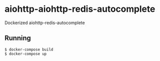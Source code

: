 # aiohttp-aiohttp-redis-autocomplete
Dockerized aiohttp-redis-autocomplete

## Running
```
$ docker-compose build 
$ docker-compose up
```
